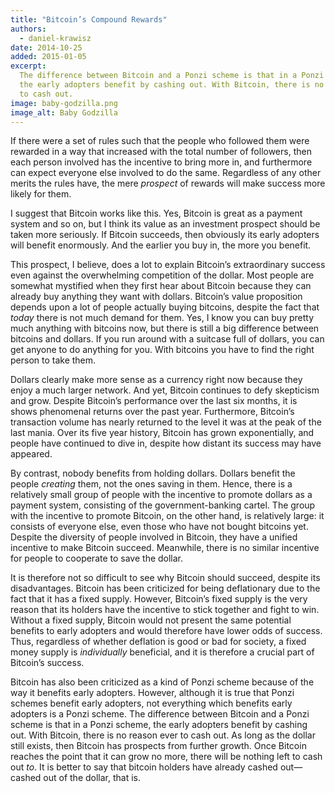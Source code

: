 ```yaml
---
title: "Bitcoin’s Compound Rewards"
authors:
  - daniel-krawisz
date: 2014-10-25
added: 2015-01-05
excerpt:
  The difference between Bitcoin and a Ponzi scheme is that in a Ponzi scheme,
  the early adopters benefit by cashing out. With Bitcoin, there is no reason ever
  to cash out.
image: baby-godzilla.png
image_alt: Baby Godzilla
---
```


If there were a set of rules such that the people who followed them were
rewarded in a way that increased with the total number of followers, then each
person involved has the incentive to bring more in, and furthermore can expect
everyone else involved to do the same. Regardless of any other merits the
rules have, the mere _prospect_ of rewards will make success more likely for
them.

I suggest that Bitcoin works like this. Yes, Bitcoin is great as a payment
system and so on, but I think its value as an investment prospect should be
taken more seriously. If Bitcoin succeeds, then obviously its early adopters
will benefit enormously. And the earlier you buy in, the more you benefit.

This prospect, I believe, does a lot to explain Bitcoin’s extraordinary
success even against the overwhelming competition of the dollar. Most people
are somewhat mystified when they first hear about Bitcoin because they can
already buy anything they want with dollars. Bitcoin’s value proposition
depends upon a lot of people actually buying bitcoins, despite the fact that
_today_ there is not much demand for them. Yes, I know you can buy pretty much
anything with bitcoins now, but there is still a big difference between
bitcoins and dollars. If you run around with a suitcase full of dollars, you
can get anyone to do anything for you. With bitcoins you have to find the
right person to take them.

Dollars clearly make more sense as a currency right now because they enjoy a
much larger network. And yet, Bitcoin continues to defy skepticism and grow.
Despite Bitcoin’s performance over the last six months, it is shows phenomenal
returns over the past year. Furthermore, Bitcoin’s transaction volume has
nearly returned to the level it was at the peak of the last mania. Over its
five year history, Bitcoin has grown exponentially, and people have continued
to dive in, despite how distant its success may have appeared.

By contrast, nobody benefits from holding dollars. Dollars benefit the people
_creating_ them, not the ones saving in them. Hence, there is a relatively
small group of people with the incentive to promote dollars as a payment
system, consisting of the government-banking cartel. The group with the
incentive to promote Bitcoin, on the other hand, is relatively large: it
consists of everyone else, even those who have not bought bitcoins yet.
Despite the diversity of people involved in Bitcoin, they have a unified
incentive to make Bitcoin succeed. Meanwhile, there is no similar incentive
for people to cooperate to save the dollar.

It is therefore not so difficult to see why Bitcoin should succeed, despite
its disadvantages. Bitcoin has been criticized for being deflationary due to
the fact that it has a fixed supply. However, Bitcoin’s fixed supply is the
very reason that its holders have the incentive to stick together and fight to
win. Without a fixed supply, Bitcoin would not present the same potential
benefits to early adopters and would therefore have lower odds of success.
Thus, regardless of whether deflation is good or bad for society, a fixed
money supply is _individually_ beneficial, and it is therefore a crucial part
of Bitcoin’s success.

Bitcoin has also been criticized as a kind of Ponzi scheme because of the way
it benefits early adopters. However, although it is true that Ponzi schemes
benefit early adopters, not everything which benefits early adopters is a
Ponzi scheme. The difference between Bitcoin and a Ponzi scheme is that in a
Ponzi scheme, the early adopters benefit by cashing out. With Bitcoin, there
is no reason ever to cash out. As long as the dollar still exists, then
Bitcoin has prospects from further growth. Once Bitcoin reaches the point that
it can grow no more, there will be nothing left to cash out _to_. It is better
to say that bitcoin holders have already cashed out—cashed out of the dollar,
that is.
